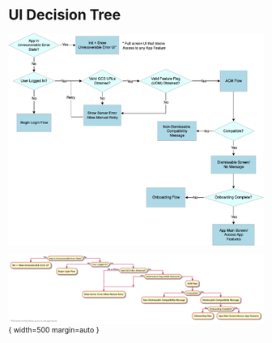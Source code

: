 # UI Decision Tree


![UI Decision Tree](../images/UIDecisionTree.png)


![UI Decision Tree](../images/UIDecisionTree-p.png){ width=500 margin=auto }
